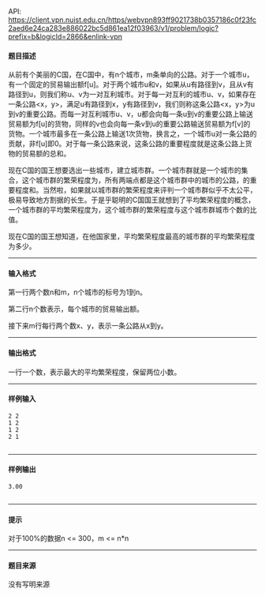 API: https://client.vpn.nuist.edu.cn/https/webvpn893ff9021738b0357186c0f23fc2aed6e24ca283e886022bc5d861ea12f03963/v1/problem/logic?prefix=b&logicId=2866&enlink-vpn

#### 题目描述

从前有个美丽的C国，在C国中，有n个城市，m条单向的公路。对于一个城市u，有一个固定的贸易输出额f\[u\]。对于两个城市u和v，如果从u有路径到v，且从v有路径到u，则我们称u、v为一对互利城市。对于每一对互利的城市u、v，如果存在一条公路<x，y>，满足u有路径到x，y有路径到v，我们则称这条公路<x，y>为u到v的重要公路。而每一对互利城市u、v，u都会向每一条u到v的重要公路上输送贸易额为f\[u\]的货物，同样的v也会向每一条v到u的重要公路输送贸易额为f\[v\]的货物。一个城市最多在一条公路上输送1次货物，换言之，一个城市u对一条公路的贡献，非f\[u\]即0。对于每一条公路来说，这条公路的重要程度就是这条公路上货物的贸易额的总和。

现在C国的国王想要选出一些城市，建立城市群。一个城市群就是一个城市的集合，这个城市群的繁荣程度为，所有两端点都是这个城市群中的城市的公路，的重要程度和。当然啦，如果就以城市群的繁荣程度来评判一个城市群似乎不太公平，极易导致地方割据的长生。于是乎聪明的C国国王就想到了平均繁荣程度的概念，一个城市群的平均繁荣程度为，这个城市群的繁荣程度与这个城市群城市个数的比值。

现在C国的国王想知道，在他国家里，平均繁荣程度最高的城市群的平均繁荣程度为多少。

---

#### 输入格式

第一行两个数n和m，n个城市的标号为1到n。

第二行n个数表示，每个城市的贸易输出额。

接下来m行每行两个数x、y，表示一条公路从x到y。

---

#### 输出格式

一行一个数，表示最大的平均繁荣程度，保留两位小数。

---

#### 样例输入
```
2 2
1 2
1 2
2 1
 

```

---

#### 样例输出
```
3.00
 

```

---

#### 提示

对于100%的数据n <= 300，m <= n\*n

---

#### 题目来源

没有写明来源